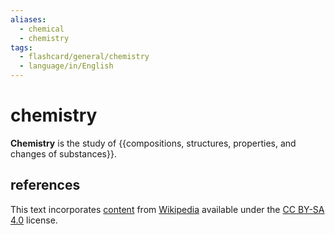 ```yaml
---
aliases:
  - chemical
  - chemistry
tags:
  - flashcard/general/chemistry
  - language/in/English
---
```


# chemistry

__Chemistry__ is the study of {{compositions, structures, properties, and changes of substances}}.

## references

This text incorporates [content](https://en.wikipedia.org/wiki/chemistry) from [Wikipedia](Wikipedia.md) available under the [CC BY-SA 4.0](https://creativecommons.org/licenses/by-sa/4.0/) license.
